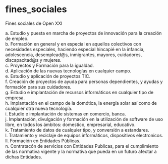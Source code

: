 fines_sociales
==============

Fines sociales de Open XXI

a.	Estudio y puesta en marcha de proyectos de innovación para la creación de empleo.   
b.	Formación en general y en especial en aquellos colectivos con necesidades especiales, haciendo especial hincapié en la infancia, adolescencia, desemplead@s, inmigrantes, mayores, cuidadores, discapacitad@s y mujeres.   
c.	Proyectos y Formación para la igualdad.  
d.	Aplicación de las nuevas tecnologías en cualquier campo.    
e.	Estudio y aplicación de proyectos TIC.   
f.	Creación de proyectos de ayuda para personas dependientes, y ayudas y formación para sus cuidadores.   
g.	Estudio e implantación de recursos informáticos en cualquier tipo de empresa.   
h.	Implantación en el campo de la domótica, la energía solar así como de cualquier otra nueva tecnología.   
i.	Estudio e implantación de sistemas en comercio, banca.  
j.	Implantación, divulgación y formación en la utilización de software de uso libre, en todos los ámbitos: domestico, empresarial, educativo.    
k.  Tratamiento de datos de cualquier tipo, y conversión a estandares.    
l.  Tratamiento y reciclaje de equipos informáticos, dispositivos electronicos.    
ll. Formación en Entidades Públicas.    
n.  Contratacón de servicios con Entidades Publicas, para el cumplimiento de las normativa vigente y la normativa que pueda en un futuro afectar a dichas Entidades.      
